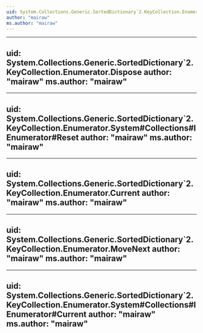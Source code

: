 ```yaml
---
uid: System.Collections.Generic.SortedDictionary`2.KeyCollection.Enumerator
author: "mairaw"
ms.author: "mairaw"
---
```


---
uid: System.Collections.Generic.SortedDictionary`2.KeyCollection.Enumerator.Dispose
author: "mairaw"
ms.author: "mairaw"
---

---
uid: System.Collections.Generic.SortedDictionary`2.KeyCollection.Enumerator.System#Collections#IEnumerator#Reset
author: "mairaw"
ms.author: "mairaw"
---

---
uid: System.Collections.Generic.SortedDictionary`2.KeyCollection.Enumerator.Current
author: "mairaw"
ms.author: "mairaw"
---

---
uid: System.Collections.Generic.SortedDictionary`2.KeyCollection.Enumerator.MoveNext
author: "mairaw"
ms.author: "mairaw"
---

---
uid: System.Collections.Generic.SortedDictionary`2.KeyCollection.Enumerator.System#Collections#IEnumerator#Current
author: "mairaw"
ms.author: "mairaw"
---
